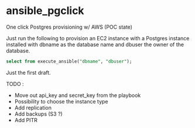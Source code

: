 # ansible_pgclick
One click Postgres provisioning w/ AWS (POC state)

Just run the following to provision an EC2 instance with a Postgres instance installed with dbname as the database name and dbuser the owner of the database.

```sql
select from execute_ansible("dbname", "dbuser");
```

Just the first draft.

TODO :
* Move out api_key and secret_key from the playbook
* Possibility to choose the instance type
* Add replication
* Add backups (S3 ?)
* Add PITR
